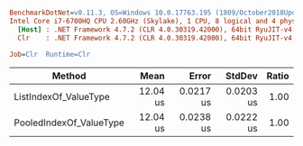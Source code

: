 ``` ini

BenchmarkDotNet=v0.11.3, OS=Windows 10.0.17763.195 (1809/October2018Update/Redstone5)
Intel Core i7-6700HQ CPU 2.60GHz (Skylake), 1 CPU, 8 logical and 4 physical cores
  [Host] : .NET Framework 4.7.2 (CLR 4.0.30319.42000), 64bit RyuJIT-v4.7.3260.0
  Clr    : .NET Framework 4.7.2 (CLR 4.0.30319.42000), 64bit RyuJIT-v4.7.3260.0

Job=Clr  Runtime=Clr  

```
|                  Method |     Mean |     Error |    StdDev | Ratio |
|------------------------ |---------:|----------:|----------:|------:|
|   ListIndexOf_ValueType | 12.04 us | 0.0217 us | 0.0203 us |  1.00 |
| PooledIndexOf_ValueType | 12.04 us | 0.0238 us | 0.0222 us |  1.00 |
